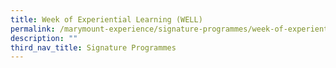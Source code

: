```yaml
---
title: Week of Experiential Learning (WELL)
permalink: /marymount-experience/signature-programmes/week-of-experiential-learning-well/
description: ""
third_nav_title: Signature Programmes
---
```


